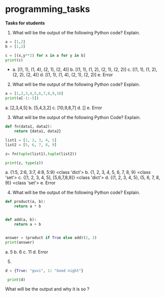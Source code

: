 # programming_tasks

**Tasks for students**

1. What will be the output of the following Python code? Explain.
```python
a = [1,2]
b = [1,2]

c = [(x,y**2) for x in a for y in b] 
print(c)﻿
```
- a. [(1, 1), (1, 4), (2, 1), (2, 4)]
b. [(1, 1), (1, 2), (2, 1), (2, 2)]
c. [(1, 1), (1, 2), (2, 2), (2, 4)]
d. [(1, 1), (1, 4), (2, 1), (2, 2)]
e. Error

2. What will be the output of the following Python code? Explain.
```python
a = [1,2,3,4,5,6,7,8,9,10]
print(a[-1:-5])﻿
```
a. [2,3,4,5]
b. [5,4,3,2]
c. [10,9,8,7]
d. []
e. Error

3. What will be the output of the following Python Code? Explain.
```python
def fn(data1, data2):
    return {data1, data2}

list1 = [1, 2, 3, 4, 5]
list2 = [5, 6, 7, 8, 9]

z= fn(tuple(list1),tuple(list2))

print(z, type(z))﻿
```
a. {1:5, 2:6, 3:7, 4:8, 5:9} <class 'dict'>
b. {1, 2, 3, 4, 5, 6, 7, 8, 9} <class 'set'>
c. {[1, 2, 3, 4, 5], [5,6,7,8,9]} <class 'dict'>
d. {(1, 2, 3, 4, 5), (5, 6, 7, 8, 9)} <class 'set'>
e. Error

4. What will be the output of the following Python code? Explain.
```python
def product(a, b):
    return a * b


def add(a, b):
    return a + b


answer = (product if True else add)(2, 3)
print(answer)﻿
```
a. 5
b. 6
c. 11
d. Error

5.
```python
d = {True: "guvi", 1: "Good night"}

 print(d)
 ```

What will be the output and why it is so ?
